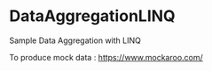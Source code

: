 # DataAggregationLINQ
Sample Data Aggregation with LINQ

To produce mock data : https://www.mockaroo.com/ 
